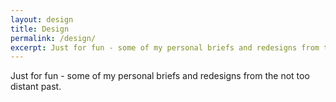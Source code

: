 ```yaml
---
layout: design
title: Design
permalink: /design/
excerpt: Just for fun - some of my personal briefs and redesigns from the not too distant past.
---
```


Just for fun - some of my personal briefs and redesigns from the not too distant past.